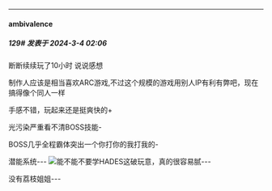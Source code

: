 ﻿
*****

####  ambivalence  
##### 129#       发表于 2024-3-4 02:06

断断续续玩了10小时 说说感想

制作人应该是相当喜欢ARC游戏,不过这个规模的游戏用别人IP有利有弊吧，现在搞得像个同人一样

手感不错，玩起来还是挺爽快的+

光污染严重看不清BOSS技能-

BOSS几乎全程霸体突出一个你打你的我打我的-

潜能系统---
<img src="https://static.saraba1st.com/image/smiley/face2017/001.png" referrerpolicy="no-referrer">能不能不要学HADES这破玩意，真的很容易腻---

没有荔枝姐姐---

